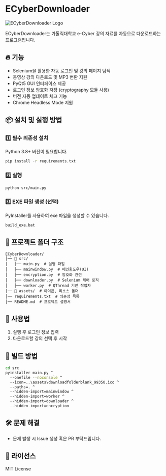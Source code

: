 # ECyberDownloader

![ECyberDownloader Logo](assets/downloadfolderblank_99350.ico)

ECyberDownloader는 가톨릭대학교 e-Cyber 강의 자료를 자동으로 다운로드하는 프로그램입니다.

## 🔥 기능
- Selenium을 활용한 자동 로그인 및 강의 페이지 탐색
- 동영상 강의 다운로드 및 MP3 변환 지원
- PyQt5 GUI 인터페이스 제공
- 로그인 정보 암호화 저장 (cryptography 모듈 사용)
- 버전 자동 업데이트 체크 기능
- Chrome Headless Mode 지원

## 📦 설치 및 실행 방법

### 1️⃣ 필수 의존성 설치
Python 3.8+ 버전이 필요합니다.
```bash
pip install -r requirements.txt
```

### 2️⃣ 실행
```bash
python src/main.py
```

### 3️⃣ EXE 파일 생성 (선택)
PyInstaller를 사용하여 exe 파일을 생성할 수 있습니다.
```bash
build_exe.bat
```

## 📁 프로젝트 폴더 구조
```
ECyberDownloader/
│── 📂 src/
│   ├── main.py  # 실행 파일
│   ├── mainwindow.py  # 메인윈도우(UI)
│   ├── encryption.py  # 암호화 관련
│   ├── downloader.py  # Selenium 제어 로직
│   ├── worker.py  # QThread 기반 작업자
│── 📂 assets/  # 아이콘, 리소스 폴더
│── requirements.txt  # 의존성 목록
│── README.md  # 프로젝트 설명서
```

## 📝 사용법
1. 실행 후 로그인 정보 입력
2. 다운로드할 강의 선택 후 시작

## 📝 빌드 방법
```bash
cd src
pyinstaller main.py ^
  --onefile --noconsole ^
  --icon=..\assets\downloadfolderblank_99350.ico ^
  --paths=. ^
  --hidden-import=mainwindow ^
  --hidden-import=worker ^
  --hidden-import=downloader ^
  --hidden-import=encryption
```

## 🛠 문제 해결
- 문제 발생 시 Issue 생성 혹은 PR 부탁드립니다.

## 📜 라이선스
MIT License
